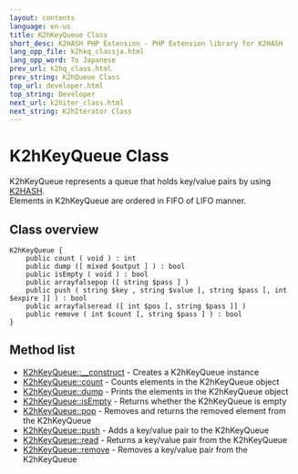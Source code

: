 ```yaml
---
layout: contents
language: en-us
title: K2hKeyQueue Class
short_desc: K2HASH PHP Extension - PHP Extension library for K2HASH
lang_opp_file: k2hkq_classja.html
lang_opp_word: To Japanese
prev_url: k2hq_class.html
prev_string: K2hQueue Class
top_url: developer.html
top_string: Developer
next_url: k2hiter_class.html
next_string: K2hIterator Class
---
```


# K2hKeyQueue Class
K2hKeyQueue represents a queue that holds key/value pairs by using [K2HASH](https://k2hash.antpick.ax/).  
Elements in K2hKeyQueue are ordered in FIFO of LIFO manner.  

## Class overview

```
K2hKeyQueue {
    public count ( void ) : int
    public dump ([ mixed $output ] ) : bool
    public isEmpty ( void ) : bool
    public arrayfalsepop ([ string $pass ] )
    public push ( string $key , string $value [, string $pass [, int $expire ]] ) : bool
    public arrayfalseread ([ int $pos [, string $pass ]] )
    public remove ( int $count [, string $pass ] ) : bool
}
```


## Method list

- [K2hKeyQueue::__construct](k2hkq_construct.html) - Creates a K2hKeyQueue instance
- [K2hKeyQueue::count](k2hkq_count.html) - Counts elements in the K2hKeyQueue object
- [K2hKeyQueue::dump](k2hkq_dump.html) - Prints the elements in the K2hKeyQueue object
- [K2hKeyQueue::isEmpty](k2hkq_isempty.html) - Returns whether the K2hKeyQueue is empty
- [K2hKeyQueue::pop](k2hkq_pop.html) - Removes and returns the removed element from the K2hKeyQueue
- [K2hKeyQueue::push](k2hkq_push.html) - Adds a key/value pair to the K2hKeyQueue
- [K2hKeyQueue::read](k2hkq_read.html) - Returns a key/value pair from the K2hKeyQueue
- [K2hKeyQueue::remove](k2hkq_remove.html) - Removes a key/value pair from the K2hKeyQueue
